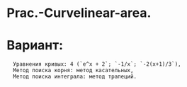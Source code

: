 # Prac.-Curvelinear-area.
#  Вариант: 
      Уравнения кривых: 4 (`e^x + 2`; `-1/x`; `-2(x+1)/3`), 
      Метод поиска корня: метод касательных, 
      Метод поиска интеграла: метод трапеций.
